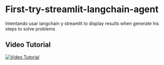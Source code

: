 # First-try-streamlit-langchain-agent
Intentando usar langchain y streamlit to display results when generate his steps to solve problems
## Video Tutorial

[![Video Tutorial](https://img.youtube.com/vi/sWVfGIiWmaQ/0.jpg)](https://www.youtube.com/watch?v=sWVfGIiWmaQ)